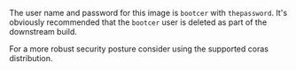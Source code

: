 
The user name and password for this image is `bootcer` with `thepassword`. It's obviously recommended that the `bootcer` user is deleted as part of the downstream build. 

For a more robust security posture consider using the supported coras distribution. 